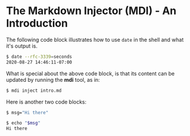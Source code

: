 # The Markdown Injector (MDI) - An Introduction

The following code block illustrates how to use `date` in the shell and what it's output is.

<!-- code-block #1 -->
```sh
$ date --rfc-3339=seconds
2020-08-27 14:46:11-07:00
```

What is special about the above code block, is that its content can be updated by running the **mdi** tool, as in:

```sh
$ mdi inject intro.md
```

Here is another two code blocks:

<!-- code-block #set-msg -->
```sh
$ msg="Hi there"
```

<!-- code-block #3 -->
```sh
$ echo "$msg"
Hi there
```

